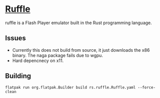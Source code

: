 # [Ruffle](https://ruffle.rs/)

ruffle is a Flash Player emulator built in the Rust programming language.

## Issues

- Currently this does not build from source, it just downloads the x86 binary. The naga package fails due to wgpu.
- Hard depencnecy on x11.


## Building
```
flatpak run org.flatpak.Builder build rs.ruffle.Ruffle.yaml --force-clean
```

